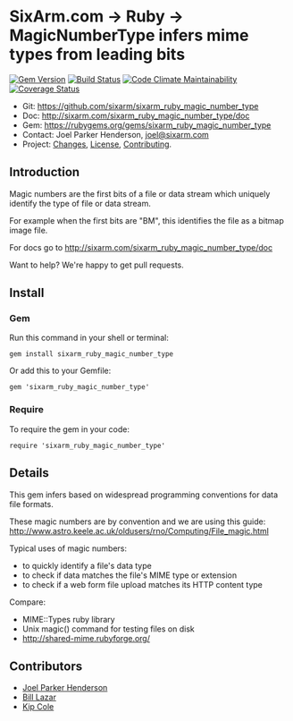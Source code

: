 # SixArm.com → Ruby → <br> MagicNumberType infers mime types from leading bits

<!--header-open-->

[![Gem Version](https://badge.fury.io/rb/sixarm_ruby_magic_number_type.svg)](http://badge.fury.io/rb/sixarm_ruby_magic_number_type)
[![Build Status](https://travis-ci.org/SixArm/sixarm_ruby_magic_number_type.png)](https://travis-ci.org/SixArm/sixarm_ruby_magic_number_type)
[![Code Climate Maintainability](https://api.codeclimate.com/v1/badges/$id/maintainability)](https://codeclimate.com/github/SixArm/$dir/maintainability)
[![Coverage Status](https://coveralls.io/repos/SixArm/sixarm_ruby_magic_number_type/badge.svg?branch=master&service=github)](https://coveralls.io/github/SixArm/sixarm_ruby_magic_number_type?branch=master)

* Git: <https://github.com/sixarm/sixarm_ruby_magic_number_type>
* Doc: <http://sixarm.com/sixarm_ruby_magic_number_type/doc>
* Gem: <https://rubygems.org/gems/sixarm_ruby_magic_number_type>
* Contact: Joel Parker Henderson, <joel@sixarm.com>
* Project: [Changes](CHANGES.md), [License](LICENSE.md), [Contributing](CONTRIBUTING.md).

<!--header-shut-->


## Introduction

Magic numbers are the first bits of a file or data stream
which uniquely identify the type of file or data stream.

For example when the first bits are "BM",
this identifies the file as a bitmap image file.

For docs go to <http://sixarm.com/sixarm_ruby_magic_number_type/doc>

Want to help? We're happy to get pull requests.


<!--install-opent-->

## Install

### Gem

Run this command in your shell or terminal:

    gem install sixarm_ruby_magic_number_type

Or add this to your Gemfile:

    gem 'sixarm_ruby_magic_number_type'

### Require

To require the gem in your code:

    require 'sixarm_ruby_magic_number_type'

<!--install-shut-->


## Details

This gem infers based on widespread programming conventions for data file formats.

These magic numbers are by convention and we are using this guide:
http://www.astro.keele.ac.uk/oldusers/rno/Computing/File_magic.html

Typical uses of magic numbers:

  * to quickly identify a file's data type
  * to check if data matches the file's MIME type or extension
  * to check if a web form file upload matches its HTTP content type

Compare:

  * MIME::Types ruby library
  * Unix magic() command for testing files on disk
  * http://shared-mime.rubyforge.org/


## Contributors

* [Joel Parker Henderson](https://github.com/joelparkerhenderson)
* [Bill Lazar](https://github.com/billlazar)
* [Kip Cole](https://github.com/kipcole9)
